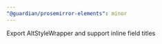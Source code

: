 ```yaml
---
"@guardian/prosemirror-elements": minor
---
```


Export AltStyleWrapper and support inline field titles
